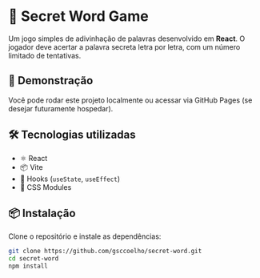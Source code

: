 # 🎯 Secret Word Game

Um jogo simples de adivinhação de palavras desenvolvido em **React**. O jogador deve acertar a palavra secreta letra por letra, com um número limitado de tentativas.

<!-- ![Secret Word Game Screenshot](https://github.com/gsccoelho/secret-word/assets/your-screenshot-path) -->

## 🚀 Demonstração

Você pode rodar este projeto localmente ou acessar via GitHub Pages (se desejar futuramente hospedar).

## 🛠️ Tecnologias utilizadas

- ⚛️ React
- 📦 Vite
- 🧠 Hooks (`useState`, `useEffect`)
- 💅 CSS Modules

## 📦 Instalação

Clone o repositório e instale as dependências:

```bash
git clone https://github.com/gsccoelho/secret-word.git
cd secret-word
npm install
